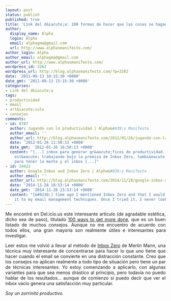 ```yaml
---
layout: post
status: publish
published: true
title: 'Link del d&iacute;a: 100 formas de hacer que las cosas se hagan'
author:
  display_name: Alpha
  login: Alpha
  email: alphagma@gmail.com
  url: http://www.alphasmanifesto.com/
author_login: Alpha
author_email: alphagma@gmail.com
author_url: http://www.alphasmanifesto.com/
wordpress_id: 3262
wordpress_url: http://blog.alphasmanifesto.com/?p=3262
date: '2011-09-13 10:15:30 +0000'
date_gmt: '2011-09-13 15:15:30 +0000'
categories:
- Link del d&iacute;a
tags:
- productividad
- email
- art&iacute;culo
- consejos
comments:
- id: 8787
  author: Jugando con la productividad | Alpha&#039;s Manifesto
  author_email: ''
  author_url: http://blog.alphasmanifesto.com/2012/01/26/jugando-con-la-productividad/
  date: '2012-01-26 11:50:13 +0000'
  date_gmt: '2012-01-26 16:50:13 +0000'
  content: "[...] inbox para generar gr&aacute;ficos de productividad. Muy seguramente
    est&eacute; trabajando bajo la premisa de Inbox Zero, tambi&eacute;n muy &uacute;til
    para tener la mente y el inbox [...]"
- id: 24422
  author: Google Inbox and Inbox Zero | Alpha&#039;s Manifesto
  author_email: ''
  author_url: http://blog.alphasmanifesto.com/2014/11/28/google-inbox-and-inbox-zero/
  date: '2014-11-28 18:53:14 +0000'
  date_gmt: '2014-11-28 23:53:14 +0000'
  content: "[&#8230;] time ago I mentioned Inbox Zero and that I would try applying
    it to my email management techniques. Once I tried it, I never looked [&#8230;]"
---
```

<p style="text-align: justify;">Me encontr&eacute; en Del.icio.us este interesante art&iacute;culo (de agradable est&eacute;tica, dicho sea de paso), titulado <a href="http://regardingwork.com/2011/09/01/100-ways-to-get-more-done/">100 ways to get more done</a>, que es un buen listado de muchos consejos. Aunque no me encuentro de acuerdo con todos ellos, una gran mayor&iacute;a son realmente &uacute;tiles e interesantes para investigar.</p>
<p style="text-align: justify;">Leer estos me volvi&oacute; a llevar al m&eacute;todo de <a href="http://inboxzero.com/">Inbox Zero</a> de Merlin Mann, una t&eacute;cnica muy interesante de concentrarse para hacer lo que uno tiene que hacer cuando el email se convierte en una distracci&oacute;n constante. Creo que los consejos no aplican realmente a todo tipo de situaci&oacute;n pero tiene un par de t&eacute;cnicas interesantes. Yo estoy comenzando a aplicarlo, con algunas variantes para que sea menos dr&aacute;stico al principio, pero todav&iacute;a no puedo hablar de los resultados... aunque de comienzo s&iacute; puedo decir que ver el inbox vac&iacute;o genera una satisfacci&oacute;n muy particular.</p>
<p style="text-align: justify;"><em>Soy un zorrinito productivo.</em></p>
